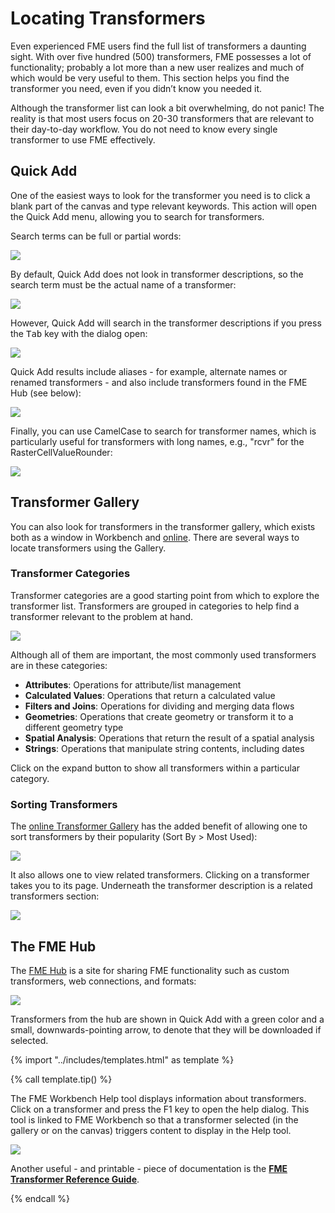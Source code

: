 # Locating Transformers

Even experienced FME users find the full list of transformers a daunting sight. With over five hundred (500) transformers, FME possesses a lot of functionality; probably a lot more than a new user realizes and much of which would be very useful to them. This section helps you find the transformer you need, even if you didn’t know you needed it.

Although the transformer list can look a bit overwhelming, do not panic! The reality is that most users focus on 20-30 transformers that are relevant to their day-to-day workflow. You do not need to know every single transformer to use FME effectively.

## Quick Add

One of the easiest ways to look for the transformer you need is to click a blank part of the canvas and type relevant keywords. This action will open the Quick Add menu, allowing you to search for transformers.

Search terms can be full or partial words:

![](./Images/Img4.006.QuickAddPartName.png)

By default, Quick Add does not look in transformer descriptions, so the search term must be the actual name of a transformer:

![](./Images/Img4.007.QuickAddNameOnly.png)

However, Quick Add will search in the transformer descriptions if you press the <kbd>Tab</kbd> key with the dialog open:

![](./Images/Img4.008.QuickAddKeywordSearch.png)

Quick Add results include aliases - for example, alternate names or renamed transformers - and also include transformers found in the FME Hub (see below):

![](./Images/Img4.009.QuickAddAliasResult.png)

Finally, you can use CamelCase to search for transformer names, which is particularly useful for transformers with long names, e.g., "rcvr" for the RasterCellValueRounder:

![](./Images/Img4.011.QuickAddCamelCase.png)

## Transformer Gallery

You can also look for transformers in the transformer gallery, which exists both as a window in Workbench and [online](https://www.safe.com/transformers/). There are several ways to locate transformers using the Gallery.

### Transformer Categories

Transformer categories are a good starting point from which to explore the transformer list. Transformers are grouped in categories to help find a transformer relevant to the problem at hand.

![](./Images/Img4.002.TransformerGallery.png)

Although all of them are important, the most commonly used transformers are in these categories:

- **Attributes**: Operations for attribute/list management
- **Calculated Values**: Operations that return a calculated value
- **Filters and Joins**: Operations for dividing and merging data flows
- **Geometries**: Operations that create geometry or transform it to a different geometry type
- **Spatial Analysis**: Operations that return the result of a spatial analysis
- **Strings**: Operations that manipulate string contents, including dates

Click on the expand button to show all transformers within a particular category.

### Sorting Transformers

The [online Transformer Gallery](https://www.safe.com/transformers/) has the added benefit of allowing one to sort transformers by their popularity (Sort By &gt; Most Used):

![](./Images/filter-sort.png)

It also allows one to view related transformers. Clicking on a transformer takes you to its page. Underneath the transformer description is a related transformers section:

![](./Images/related.png)

## The FME Hub

The [FME Hub](https://hub.safe.com/) is a site for sharing FME functionality such as custom transformers, web connections, and formats:

![](./Images/fme-hub.png)

Transformers from the hub are shown in Quick Add with a green color and a small, downwards-pointing arrow, to denote that they will be downloaded if selected.

{% import "../includes/templates.html" as template %}

{% call template.tip() %}

<p>The FME Workbench Help tool displays information about transformers. Click on a transformer and press the F1 key to open the help dialog. This tool is linked to FME Workbench so that a transformer selected (in the gallery or on the canvas) triggers content to display in the Help tool.</p>

<img src="./Images/Img4.003.TransformerGalleryHelpConnection.png">

<p>Another useful - and printable - piece of documentation is the <strong><a href="http://cdn.safe.com/resources/fme/FME-Transformer-Reference-Guide.pdf">FME Transformer Reference Guide</a></strong>.</p>

{% endcall %}
